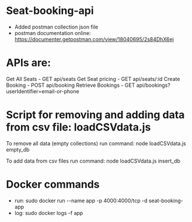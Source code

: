 # Seat-booking-api

- Added postman collection json file
- postman documentation online: https://documenter.getpostman.com/view/18040695/2s84DhX6ej

# APIs are: 
Get All Seats - GET api/seats
Get Seat pricing - GET api/seats/:id
Create Booking - POST api/booking
Retrieve Bookings - GET api/bookings?userIdentifier=email-or-phone

# Script for removing and adding data from csv file: loadCSVdata.js
To remove all data (empty collections)
    run command: node loadCSVdata.js empty_db

To add data from csv files
    run command: node loadCSVdata.js insert_db


# Docker commands
- run: sudo docker run --name app -p 4000:4000/tcp -d seat-booking-app
- log: sudo docker logs -f app

